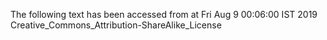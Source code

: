 The following text has been accessed from at Fri Aug 9 00:06:00 IST 2019
Creative_Commons_Attribution-ShareAlike_License
